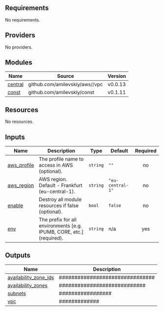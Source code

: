 <!-- BEGIN_TF_DOCS -->
## Requirements

No requirements.

## Providers

No providers.

## Modules

| Name | Source | Version |
|------|--------|---------|
| <a name="module_central"></a> [central](#module\_central) | github.com/amilevskiy/aws//vpc | v0.0.13 |
| <a name="module_const"></a> [const](#module\_const) | github.com/amilevskiy/const | v0.1.11 |

## Resources

No resources.

## Inputs

| Name | Description | Type | Default | Required |
|------|-------------|------|---------|:--------:|
| <a name="input_aws_profile"></a> [aws\_profile](#input\_aws\_profile) | The profile name to access in AWS (optional). | `string` | `""` | no |
| <a name="input_aws_region"></a> [aws\_region](#input\_aws\_region) | AWS region. Default - Frankfurt (eu-central-1). | `string` | `"eu-central-1"` | no |
| <a name="input_enable"></a> [enable](#input\_enable) | Destroy all module resources if false (optional). | `bool` | `false` | no |
| <a name="input_env"></a> [env](#input\_env) | The prefix for all environments [e.g. IPUMB, CORE, etc.] (required). | `string` | n/a | yes |

## Outputs

| Name | Description |
|------|-------------|
| <a name="output_availability_zone_ids"></a> [availability\_zone\_ids](#output\_availability\_zone\_ids) | ############################### |
| <a name="output_availability_zones"></a> [availability\_zones](#output\_availability\_zones) | ############################ |
| <a name="output_subnets"></a> [subnets](#output\_subnets) | ################# |
| <a name="output_vpc"></a> [vpc](#output\_vpc) | ############# |
<!-- END_TF_DOCS -->
